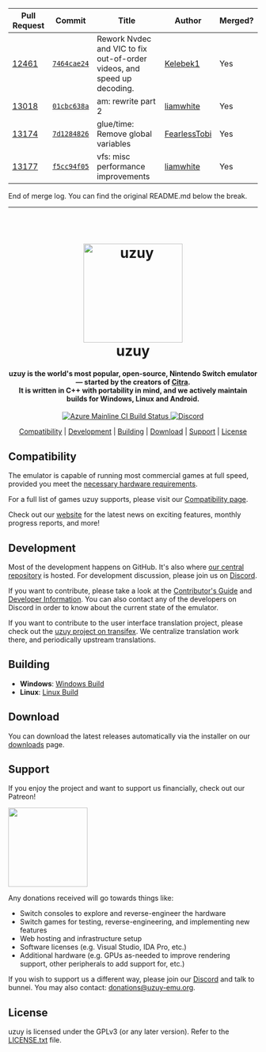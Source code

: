 | Pull Request | Commit | Title | Author | Merged? |
|----|----|----|----|----|
| [12461](https://github.com/uzuy-emu/uzuy//pull/12461) | [`7464cae24`](https://github.com/uzuy-emu/uzuy//pull/12461/files) | Rework Nvdec and VIC to fix out-of-order videos, and speed up decoding. | [Kelebek1](https://github.com/Kelebek1/) | Yes |
| [13018](https://github.com/uzuy-emu/uzuy//pull/13018) | [`01cbc638a`](https://github.com/uzuy-emu/uzuy//pull/13018/files) | am: rewrite part 2 | [liamwhite](https://github.com/liamwhite/) | Yes |
| [13174](https://github.com/uzuy-emu/uzuy//pull/13174) | [`7d1284826`](https://github.com/uzuy-emu/uzuy//pull/13174/files) | glue/time: Remove global variables | [FearlessTobi](https://github.com/FearlessTobi/) | Yes |
| [13177](https://github.com/uzuy-emu/uzuy//pull/13177) | [`f5cc94f05`](https://github.com/uzuy-emu/uzuy//pull/13177/files) | vfs: misc performance improvements | [liamwhite](https://github.com/liamwhite/) | Yes |


End of merge log. You can find the original README.md below the break.

-----

<!--
SPDX-FileCopyrightText: 2018 uzuy Emulator Project
SPDX-License-Identifier: GPL-2.0-or-later
-->

<h1 align="center">
  <br>
  <a href="https://uzuy-emu.org/"><img src="https://raw.githubusercontent.com/uzuy-emu/uzuy-assets/master/icons/icon.png" alt="uzuy" width="200"></a>
  <br>
  <b>uzuy</b>
  <br>
</h1>

<h4 align="center"><b>uzuy</b> is the world's most popular, open-source, Nintendo Switch emulator — started by the creators of <a href="https://citra-emu.org" target="_blank">Citra</a>.
<br>
It is written in C++ with portability in mind, and we actively maintain builds for Windows, Linux and Android.
</h4>

<p align="center">
    <a href="https://dev.azure.com/uzuy-emu/uzuy/">
        <img src="https://dev.azure.com/uzuy-emu/uzuy/_apis/build/status/uzuy%20mainline?branchName=master"
            alt="Azure Mainline CI Build Status">
    </a>
    <a href="https://discord.com/invite/u77vRWY">
        <img src="https://img.shields.io/discord/398318088170242053?color=5865F2&label=uzuy&logo=discord&logoColor=white"
            alt="Discord">
    </a>
</p>

<p align="center">
  <a href="#compatibility">Compatibility</a> |
  <a href="#development">Development</a> |
  <a href="#building">Building</a> |
  <a href="#download">Download</a> |
  <a href="#support">Support</a> |
  <a href="#license">License</a>
</p>

## Compatibility

The emulator is capable of running most commercial games at full speed, provided you meet the [necessary hardware requirements](https://uzuy-emu.org/help/quickstart/#hardware-requirements).

For a full list of games uzuy supports, please visit our [Compatibility page](https://uzuy-emu.org/game/).

Check out our [website](https://uzuy-emu.org/) for the latest news on exciting features, monthly progress reports, and more!

## Development

Most of the development happens on GitHub. It's also where [our central repository](https://github.com/uzuy-emu/uzuy) is hosted. For development discussion, please join us on [Discord](https://discord.com/invite/u77vRWY).

If you want to contribute, please take a look at the [Contributor's Guide](https://github.com/uzuy-emu/uzuy/wiki/Contributing) and [Developer Information](https://github.com/uzuy-emu/uzuy/wiki/Developer-Information).
You can also contact any of the developers on Discord in order to know about the current state of the emulator.

If you want to contribute to the user interface translation project, please check out the [uzuy project on transifex](https://www.transifex.com/uzuy-emulator/uzuy). We centralize translation work there, and periodically upstream translations.

## Building

* __Windows__: [Windows Build](https://github.com/uzuy-emu/uzuy/wiki/Building-For-Windows)
* __Linux__: [Linux Build](https://github.com/uzuy-emu/uzuy/wiki/Building-For-Linux)

## Download

You can download the latest releases automatically via the installer on our [downloads](https://uzuy-emu.org/downloads/) page.


## Support

If you enjoy the project and want to support us financially, check out our Patreon!

<a href="https://www.patreon.com/uzuyteam">
    <img src="https://c5.patreon.com/external/logo/become_a_patron_button@2x.png" width="160">
</a>

Any donations received will go towards things like:
* Switch consoles to explore and reverse-engineer the hardware
* Switch games for testing, reverse-engineering, and implementing new features
* Web hosting and infrastructure setup
* Software licenses (e.g. Visual Studio, IDA Pro, etc.)
* Additional hardware (e.g. GPUs as-needed to improve rendering support, other peripherals to add support for, etc.)

If you wish to support us a different way, please join our [Discord](https://discord.gg/u77vRWY) and talk to bunnei. You may also contact: donations@uzuy-emu.org.

## License

uzuy is licensed under the GPLv3 (or any later version). Refer to the [LICENSE.txt](https://github.com/uzuy-emu/uzuy/blob/master/LICENSE.txt) file.
